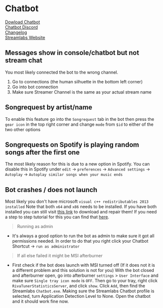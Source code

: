# Chatbot
[Dowload Chatbot](https://www.streamlabs.com/chatbot)  
[Chatbot Discord](https://discordapp.com/invite/J4QMG5m)  
[Changelog](https://streamlabs.com/chatbot-changelog)  
[Streamlabs Website](https://www.wstreamlabs.com)  

## Messages show in console/chatbot but not stream chat   
You most likely connected the bot to the wrong channel.  
1. Go to connections (the human silhuette in the bottom left corner)  
2. Go into bot connection  
3. Make sure Streamer Channel is the same as your actual stream name  

## Songrequest by artist/name
To enable this feature go into the `Songrequest` tab in the bot then press the `gear icon` in the top right corner and change `mode` from `$id` to either of the two other options

## Songrequests on Spotify is playing random songs after the first one
The most likely reason for this is due to a new option in Spotify. You can disable this in Spotify under `edit` -> `preferences` -> `Advanced settings` -> `Autoplay` -> `Autoplay similar songs when your music ends` 

## Bot crashes / does not launch
Most likely you don't have microsoft `visual c++ redistributables 2013 installed` Note that both `x64` and `x86` needs to be installed. If you have both installed you can still visit [this link](https://www.microsoft.com/en-us/download/details.aspx?id=40784) to download and repair them! If you need a step to step tutorial for this you can find that [here](https://support.streamlabs.com/hc/en-us/articles/115004407613-Repair-C-Redistributables-2013-x86-and-x64).  

> Running as admin  

- It's always a good option to run the bot as admin to make sure it got all permissions needed. In order to do that you right click your Chatbot Shortcut -> `run as administrator`

> If all else failed it might be MSI afterburner  

- First check if the bot does launch with MSI turned off (If it does not it is a different problem and this solution is not for you) With the bot closed and afterburner open, go into afterburner `settings` > `User Interface` and make sure `Single tray icon mode` is `OFF`. Then go to your tray, right click `RivaTunerStatisticsServer`, and click `show`.  Click `Add`, then find the Streamlabs `Chatbot.exe`.  Making sure the Streamlabs Chatbot profile is selected, turn Application Detection Level to None.  Open the chatbot and it should work fine now.
